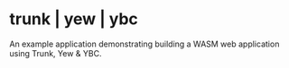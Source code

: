 trunk | yew | ybc
=================
An example application demonstrating building a WASM web application using Trunk, Yew & YBC.